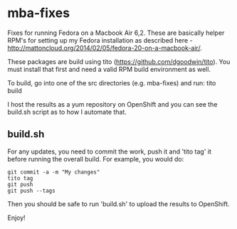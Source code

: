 mba-fixes
=========

Fixes for running Fedora on a Macbook Air 6,2.  These are basically helper RPM's for setting up my Fedora installation as described here - http://mattoncloud.org/2014/02/05/fedora-20-on-a-macbook-air/.

These packages are build using tito (https://github.com/dgoodwin/tito).
You must install that first and need a valid RPM build environment as
well.

To build, go into one of the src directories (e.g. mba-fixes) and run:
    tito build

I host the results as a yum repository on OpenShift and you can see the
build.sh script as to how I automate that.

build.sh
-----------

For any updates, you need to commit the work, push it and 'tito tag' it
before running the overall build.  For example, you would do:

    git commit -a -m "My changes"
    tito tag
    git push
    git push --tags

Then you should be safe to run 'build.sh' to upload the results to
OpenShift.

Enjoy! 
